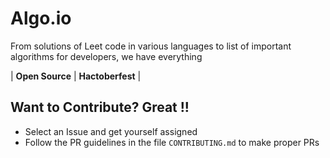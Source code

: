 # Algo.io

From solutions of Leet code in various languages to list of important algorithms for developers, we have everything

| **Open Source** | **Hactoberfest** |

## Want to Contribute? Great !!

- Select an Issue and get yourself assigned
- Follow the PR guidelines in the file `CONTRIBUTING.md` to make proper PRs

